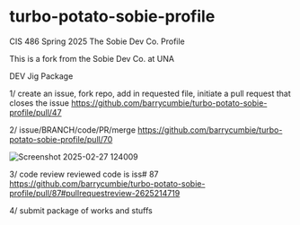 # turbo-potato-sobie-profile
CIS 486 Spring 2025 The Sobie Dev Co. Profile 

This is a fork from the Sobie Dev Co. at UNA

DEV Jig Package

1/  create an issue, fork  repo, add in requested file, initiate a pull request that closes the issue 
https://github.com/barrycumbie/turbo-potato-sobie-profile/pull/47

2/  issue/BRANCH/code/PR/merge
https://github.com/barrycumbie/turbo-potato-sobie-profile/pull/70

![Screenshot 2025-02-27 124009](https://github.com/user-attachments/assets/b76255ca-4c33-4eda-8e3c-e2ddd6b083dd)

3/  code review
reviewed code is iss# 87 https://github.com/barrycumbie/turbo-potato-sobie-profile/pull/87#pullrequestreview-2625214719


4/  submit package of works and stuffs

